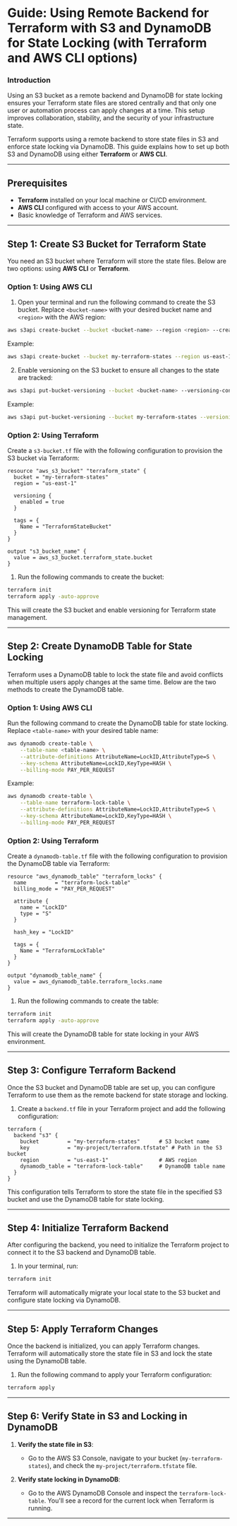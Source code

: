 # Guide: Using Remote Backend for Terraform with S3 and DynamoDB for State Locking (with Terraform and AWS CLI options)

### Introduction

Using an S3 bucket as a remote backend and DynamoDB for state locking ensures your Terraform state files are stored centrally and that only one user or automation process can apply changes at a time. This setup improves collaboration, stability, and the security of your infrastructure state.

Terraform supports using a remote backend to store state files in S3 and enforce state locking via DynamoDB. This guide explains how to set up both S3 and DynamoDB using either **Terraform** or **AWS CLI**. 

---

## Prerequisites

- **Terraform** installed on your local machine or CI/CD environment.
- **AWS CLI** configured with access to your AWS account.
- Basic knowledge of Terraform and AWS services.

---

## Step 1: Create S3 Bucket for Terraform State

You need an S3 bucket where Terraform will store the state files. Below are two options: using **AWS CLI** or **Terraform**.

### Option 1: Using AWS CLI

1. Open your terminal and run the following command to create the S3 bucket. Replace `<bucket-name>` with your desired bucket name and `<region>` with the AWS region:

```bash
aws s3api create-bucket --bucket <bucket-name> --region <region> --create-bucket-configuration LocationConstraint=<region>
```

Example:

```bash
aws s3api create-bucket --bucket my-terraform-states --region us-east-1 --create-bucket-configuration LocationConstraint=us-east-1
```

2. Enable versioning on the S3 bucket to ensure all changes to the state are tracked:

```bash
aws s3api put-bucket-versioning --bucket <bucket-name> --versioning-configuration Status=Enabled
```

Example:

```bash
aws s3api put-bucket-versioning --bucket my-terraform-states --versioning-configuration Status=Enabled
```

### Option 2: Using Terraform

Create a `s3-bucket.tf` file with the following configuration to provision the S3 bucket via Terraform:

```hcl
resource "aws_s3_bucket" "terraform_state" {
  bucket = "my-terraform-states"
  region = "us-east-1"

  versioning {
    enabled = true
  }

  tags = {
    Name = "TerraformStateBucket"
  }
}

output "s3_bucket_name" {
  value = aws_s3_bucket.terraform_state.bucket
}
```

1. Run the following commands to create the bucket:

```bash
terraform init
terraform apply -auto-approve
```

This will create the S3 bucket and enable versioning for Terraform state management.

---

## Step 2: Create DynamoDB Table for State Locking

Terraform uses a DynamoDB table to lock the state file and avoid conflicts when multiple users apply changes at the same time. Below are the two methods to create the DynamoDB table.

### Option 1: Using AWS CLI

Run the following command to create the DynamoDB table for state locking. Replace `<table-name>` with your desired table name:

```bash
aws dynamodb create-table \
    --table-name <table-name> \
    --attribute-definitions AttributeName=LockID,AttributeType=S \
    --key-schema AttributeName=LockID,KeyType=HASH \
    --billing-mode PAY_PER_REQUEST
```

Example:

```bash
aws dynamodb create-table \
    --table-name terraform-lock-table \
    --attribute-definitions AttributeName=LockID,AttributeType=S \
    --key-schema AttributeName=LockID,KeyType=HASH \
    --billing-mode PAY_PER_REQUEST
```

### Option 2: Using Terraform

Create a `dynamodb-table.tf` file with the following configuration to provision the DynamoDB table via Terraform:

```hcl
resource "aws_dynamodb_table" "terraform_locks" {
  name         = "terraform-lock-table"
  billing_mode = "PAY_PER_REQUEST"
  
  attribute {
    name = "LockID"
    type = "S"
  }

  hash_key = "LockID"

  tags = {
    Name = "TerraformLockTable"
  }
}

output "dynamodb_table_name" {
  value = aws_dynamodb_table.terraform_locks.name
}
```

1. Run the following commands to create the table:

```bash
terraform init
terraform apply -auto-approve
```

This will create the DynamoDB table for state locking in your AWS environment.

---

## Step 3: Configure Terraform Backend

Once the S3 bucket and DynamoDB table are set up, you can configure Terraform to use them as the remote backend for state storage and locking.

1. Create a `backend.tf` file in your Terraform project and add the following configuration:

```hcl
terraform {
  backend "s3" {
    bucket         = "my-terraform-states"      # S3 bucket name
    key            = "my-project/terraform.tfstate" # Path in the S3 bucket
    region         = "us-east-1"                # AWS region
    dynamodb_table = "terraform-lock-table"     # DynamoDB table name
  }
}
```

This configuration tells Terraform to store the state file in the specified S3 bucket and use the DynamoDB table for state locking.

---

## Step 4: Initialize Terraform Backend

After configuring the backend, you need to initialize the Terraform project to connect it to the S3 backend and DynamoDB table.

1. In your terminal, run:

```bash
terraform init
```

Terraform will automatically migrate your local state to the S3 bucket and configure state locking via DynamoDB.

---

## Step 5: Apply Terraform Changes

Once the backend is initialized, you can apply Terraform changes. Terraform will automatically store the state file in S3 and lock the state using the DynamoDB table.

1. Run the following command to apply your Terraform configuration:

```bash
terraform apply
```

---

## Step 6: Verify State in S3 and Locking in DynamoDB

1. **Verify the state file in S3**:
   - Go to the AWS S3 Console, navigate to your bucket (`my-terraform-states`), and check the `my-project/terraform.tfstate` file.

2. **Verify state locking in DynamoDB**:
   - Go to the AWS DynamoDB Console and inspect the `terraform-lock-table`. You'll see a record for the current lock when Terraform is running.

---

